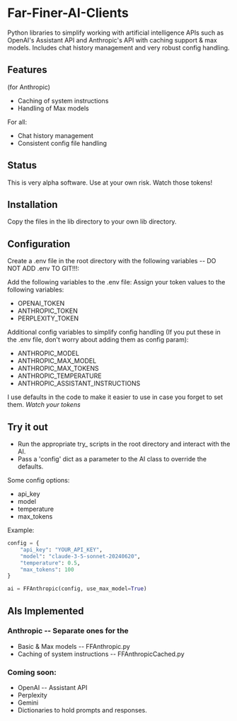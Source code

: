 # Far-Finer-AI-Clients
Python libraries to simplify working with artificial intelligence APIs such as OpenAI's Assistant API and Anthropic's API with caching support & max models. Includes chat history management and very robust config handling.

## Features
(for Anthropic)
* Caching of system instructions 
* Handling of Max models

For all:
* Chat history management
* Consistent config file handling

## Status
This is very alpha software. Use at your own risk. Watch those tokens!

## Installation
Copy the files in the lib directory to your own lib directory.

## Configuration
Create a .env file in the root directory with the following variables -- DO NOT ADD .env TO GIT!!!:

Add the following variables to the .env file: Assign your token values to the following variables:
* OPENAI_TOKEN
* ANTHROPIC_TOKEN
* PERPLEXITY_TOKEN

Additional config variables to simplify config handling (If you put these in the .env file, don't worry about adding them as config param):
* ANTHROPIC_MODEL
* ANTHROPIC_MAX_MODEL
* ANTHROPIC_MAX_TOKENS
* ANTHROPIC_TEMPERATURE
* ANTHROPIC_ASSISTANT_INSTRUCTIONS

I use defaults in the code to make it easier to use in case you forget to set them. *Watch your tokens*

## Try it out
* Run the appropriate try_ scripts in the root directory and interact with the AI.
* Pass a 'config' dict as a parameter to the AI class to override the defaults.

Some config options:
* api_key
* model
* temperature
* max_tokens

Example:
```python
config = {
    "api_key": "YOUR_API_KEY",
    "model": "claude-3-5-sonnet-20240620",
    "temperature": 0.5,
    "max_tokens": 100
}

ai = FFAnthropic(config, use_max_model=True)
```
## AIs Implemented

### Anthropic -- Separate ones for the
-  Basic & Max models -- FFAnthropic.py
-  Caching of system instructions -- FFAnthropicCached.py

### Coming soon:
- OpenAI -- Assistant API
- Perplexity
- Gemini
- Dictionaries to hold prompts and responses.
